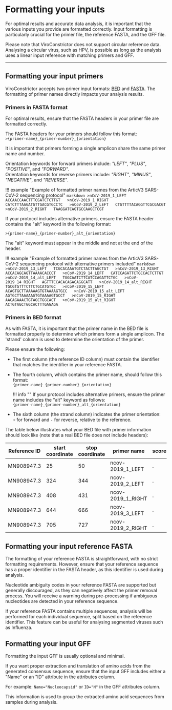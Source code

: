 # Formatting your inputs

For optimal results and accurate data analysis, it is important that the various inputs you provide are formatted correctly. Input formatting is particularly crucial for the primer file, the reference FASTA, and the GFF file.

Please note that ViroConstrictor does not support circular reference data. Analysing a circular virus, such as HPV, is possible as long as the analysis uses a linear input reference with matching primers and GFF.

---

## Formatting your input primers

ViroConstrictor accepts two primer input formats: [BED](https://en.wikipedia.org/wiki/BED_(file_format)) and [FASTA](https://en.wikipedia.org/wiki/FASTA_format). The formatting of primer names directly impacts your analysis results.

### Primers in FASTA format

For optimal results, ensure that the FASTA headers in your primer file are formatted correctly.

The FASTA headers for your primers should follow this format:  
`>{primer-name}_{primer-number}_{orientation}`

It is important that primers forming a single amplicon share the same primer name and number.

Orientation keywords for forward primers include: *"LEFT"*, *"PLUS"*, *"POSITIVE"*, and *"FORWARD"*.  
Orientation keywords for reverse primers include: *"RIGHT"*, *"MINUS"*, *"NEGATIVE"*, and *"REVERSE"*.

!!! example "Example of formatted primer names from the ArticV3 SARS-CoV-2 sequencing protocol"
    ```markdown
    >nCoV-2019_1_LEFT  
    ACCAACCAACTTTCGATCTCTTGT  
    >nCoV-2019_1_RIGHT  
    CATCTTTAAGATGTTGACGTGCCTC  
    >nCoV-2019_2_LEFT  
    CTGTTTTACAGGTTCGCGACGT  
    >nCoV-2019_2_RIGHT  
    TAAGGATCAGTGCCAAGCTCGT
    ```

If your protocol includes alternative primers, ensure the FASTA header contains the "alt" keyword in the following format:

`>{primer-name}_{primer-number}_alt_{orientation}`  

The "alt" keyword must appear in the middle and not at the end of the header.

!!! example "Example of formatted primer names from the ArticV3 SARS-CoV-2 sequencing protocol with alternative primers included"
    ```markdown
    >nCoV-2019_13_LEFT  
    TCGCACAAATGTCTACTTAGCTGT  
    >nCoV-2019_13_RIGHT  
    ACCACAGCAGTTAAAACACCCT  
    >nCoV-2019_14_LEFT  
    CATCCAGATTCTGCCACTCTTGT  
    >nCoV-2019_14_alt_LEFT  
    TGGCAATCTTCATCCAGATTCTGC  
    >nCoV-2019_14_RIGHT  
    AGTTTCCACACAGACAGGCATT  
    >nCoV-2019_14_alt_RIGHT  
    TGCGTGTTTCTTCTGCATGTGC  
    >nCoV-2019_15_LEFT  
    ACAGTGCTTAAAAAGTGTAAAAGTGCC  
    >nCoV-2019_15_alt_LEFT  
    AGTGCTTAAAAAGTGTAAAAGTGCCT  
    >nCoV-2019_15_RIGHT  
    AACAGAAACTGTAGCTGGCACT  
    >nCoV-2019_15_alt_RIGHT  
    ACTGTAGCTGGCACTTTGAGAGA
    ```

### Primers in BED format

As with FASTA, it is important that the primer name in the BED file is formatted properly to determine which primers form a single amplicon. The 'strand' column is used to determine the orientation of the primer.

Please ensure the following:

* The first column (the reference ID column) must contain the identifier that matches the identifier in your reference FASTA.

* The fourth column, which contains the primer name, should follow this format:  
  `{primer-name}_{primer-number}_{orientation}`  
    
    !!! info ""
        If your protocol includes alternative primers, ensure the primer name includes the "alt" keyword as follows:  
        `{primer-name}_{primer-number}_alt_{orientation}`

* The sixth column (the strand column) indicates the primer orientation:  
  `+` for forward and `-` for reverse, relative to the reference.

The table below illustrates what your BED file with primer information should look like (note that a real BED file does not include headers):

| Reference ID | start coordinate | stop coordinate | primer name        | score | strand |
|--------------|------------------|-----------------|--------------------|-------|--------|
| MN908947.3   | 25               | 50              | ncov-2019_1_LEFT   | .     | +      |
| MN908947.3   | 324              | 344             | ncov-2019_2_LEFT   | .     | +      |
| MN908947.3   | 408              | 431             | ncov-2019_1_RIGHT  | .     | -      |
| MN908947.3   | 644              | 666             | ncov-2019_3_LEFT   | .     | +      |
| MN908947.3   | 705              | 727             | ncov-2019_2_RIGHT  | .     | -      |

## Formatting your input reference FASTA

The formatting of your reference FASTA is straightforward, with no strict formatting requirements. However, ensure that your reference sequence has a proper identifier in the FASTA header, as this identifier is used during analysis.

Nucleotide ambiguity codes in your reference FASTA are supported but generally discouraged, as they can negatively affect the primer removal process. You will receive a warning during pre-processing if ambiguous nucleotides are detected in your reference sequence.

If your reference FASTA contains multiple sequences, analysis will be performed for each individual sequence, split based on the reference identifier. This feature can be useful for analysing segmented viruses such as Influenza.

## Formatting your input GFF

Formatting the input GFF is usually optional and minimal.

If you want proper extraction and translation of amino acids from the generated consensus sequence, ensure that the input GFF includes either a "Name" or an "ID" attribute in the attributes column.

For example: `Name="Nucleocapsid"` or `ID="N"` in the GFF attributes column.

This information is used to group the extracted amino acid sequences from samples during analysis.
